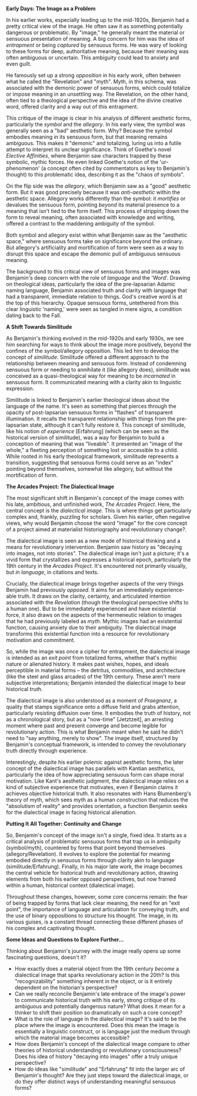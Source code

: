 **Early Days: The Image as a Problem**

In his earlier works, especially leading up to the mid-1920s, Benjamin had a pretty critical view of the image. He often saw it as something potentially dangerous or problematic. By "image," he generally meant the material or sensuous presentation of meaning. A big concern for him was the idea of _entrapment_ or being _captured_ by sensuous forms. He was wary of looking to these forms for deep, authoritative meaning, because their meaning was often ambiguous or uncertain. This ambiguity could lead to anxiety and even guilt.

He famously set up a strong _opposition_ in his early work, often between what he called the "Revelation" and "myth". Myth, in this schema, was associated with the demonic power of sensuous forms, which could totalize or impose meaning in an unsettling way. The Revelation, on the other hand, often tied to a theological perspective and the idea of the divine creative word, offered clarity and a way out of this entrapment.

This critique of the image is clear in his analysis of different aesthetic forms, particularly the _symbol_ and the _allegory_. In his early view, the symbol was generally seen as a "bad" aesthetic form. Why? Because the symbol embodies meaning in its sensuous form, but that meaning remains ambiguous. This makes it "demonic" and totalizing, luring us into a futile attempt to interpret its unclear significance. Think of Goethe's novel _Elective Affinities_, where Benjamin saw characters trapped by these symbolic, mythic forces. He even linked Goethe's notion of the 'ur-phenomenon' (a concept often cited by commentators as key to Benjamin's thought) to this problematic idea, describing it as the "chaos of symbols".

On the flip side was the _allegory_, which Benjamin saw as a "good" aesthetic form. But it was good precisely because it was _anti-aesthetic_ within the aesthetic space. Allegory works differently than the symbol: it _mortifies_ or devalues the sensuous form, pointing _beyond_ its material presence to a meaning that isn't tied to the form itself. This process of stripping down the form to reveal meaning, often associated with knowledge and writing, offered a contrast to the maddening ambiguity of the symbol.

Both symbol and allegory exist within what Benjamin saw as the "aesthetic space," where sensuous forms take on significance beyond the ordinary. But allegory's artificiality and mortification of form were seen as a way to disrupt this space and escape the demonic pull of ambiguous sensuous meaning.

The background to this critical view of sensuous forms and images was Benjamin's deep concern with the role of _language_ and the 'Word'. Drawing on theological ideas, particularly the idea of the pre-lapsarian Adamic naming language, Benjamin associated truth and clarity with language that had a transparent, immediate relation to things. God's creative word is at the top of this hierarchy. Opaque sensuous forms, untethered from this clear linguistic 'naming,' were seen as tangled in mere signs, a condition dating back to the Fall.

**A Shift Towards Similitude**

As Benjamin's thinking evolved in the mid-1920s and early 1930s, we see him searching for ways to think about the image more positively, beyond the confines of the symbol/allegory opposition. This led him to develop the concept of _similitude_. Similitude offered a different approach to the relationship between meaning and sensuous form. Instead of condemning sensuous form or needing to annihilate it (like allegory does), similitude was conceived as a quasi-theological way for meaning to be _incarnated_ in sensuous form. It communicated meaning with a clarity akin to linguistic expression.

Similitude is linked to Benjamin's earlier theological ideas about the language of the name. It's seen as something that pierces through the opacity of post-lapsarian sensuous forms in "flashes" of transparent illumination. It recalls the transparent relationship with things from the pre-lapsarian state, although it can't fully restore it. This concept of similitude, like his notion of _experience_ [Erfahrung] (which can be seen as the historical version of similitude), was a way for Benjamin to build a conception of meaning that was "liveable". It presented an "image of the whole," a fleeting perception of something lost or accessible to a child. While rooted in his early theological framework, similitude represents a transition, suggesting that sensuous forms could serve as an "index" pointing beyond themselves, somewhat like allegory, but without the mortification of form.

**The Arcades Project: The Dialectical Image**

The most significant shift in Benjamin's concept of the image comes with his late, ambitious, and unfinished work, _The Arcades Project_. Here, the central concept is the _dialectical image_. This is where things get particularly complex and, frankly, puzzling for scholars. Given his earlier, often negative views, why would Benjamin choose the word "image" for the core concept of a project aimed at materialist historiography and revolutionary change?.

The dialectical image is seen as a new mode of historical thinking and a means for revolutionary intervention. Benjamin saw history as "decaying into images, not into stories". The dialectical image isn't just a picture; it's a vivid form that crystallizes and expresses a historical epoch, particularly the 19th century in the _Arcades Project_. It's encountered not primarily visually, but _in language_, in citations and texts.

Crucially, the dialectical image brings together aspects of the very things Benjamin had previously _opposed_. It aims for an immediately experience-able truth. It draws on the clarity, certainty, and articulated intention associated with the _Revelation_ (though the theological perspective shifts to a human one). But to be immediately experienced and have existential force, it also draws on the aspects of the hermeneutic relation to images that he had previously labeled as _myth_. Mythic images had an existential function, causing anxiety due to their ambiguity. The dialectical image transforms this existential function into a resource for revolutionary motivation and commitment.

So, while the image was once a cipher for entrapment, the dialectical image is intended as an _exit point_ from totalized forms, whether that's mythic nature or alienated history. It makes past wishes, hopes, and ideals perceptible in material forms – the detritus, commodities, and architecture (like the steel and glass arcades) of the 19th century. These aren't mere subjective interpretations; Benjamin intended the dialectical image to bear historical _truth_.

The dialectical image is also understood as a moment of _Praegnanz_, a quality that stamps significance onto a diffuse field and grabs attention, particularly resisting diffusion over time. It embodies the truth of history, not as a chronological story, but as a "now-time" [Jetztzeit], an arresting moment where past and present converge and become legible for revolutionary action. This is what Benjamin meant when he said he didn't need to "say anything, merely to show". The image itself, structured by Benjamin's conceptual framework, is intended to convey the revolutionary truth directly through experience.

Interestingly, despite his earlier polemic against aesthetic forms, the later concept of the dialectical image has parallels with Kantian aesthetics, particularly the idea of how appreciating sensuous form can shape moral motivation. Like Kant's aesthetic judgment, the dialectical image relies on a kind of subjective experience that motivates, even if Benjamin claims it achieves objective historical truth. It also resonates with Hans Blumenberg's theory of myth, which sees myth as a human construction that reduces the "absolutism of reality" and provides orientation, a function Benjamin seeks for the dialectical image in facing historical alienation.

**Putting It All Together: Continuity and Change**

So, Benjamin's concept of the image isn't a single, fixed idea. It starts as a critical analysis of problematic sensuous forms that trap us in ambiguity (symbol/myth), countered by forms that point beyond themselves (allegory/Revelation). It evolves to explore the potential for meaning embodied directly in sensuous forms through clarity akin to language (similitude/Erfahrung). Finally, in his major late work, the image becomes the central vehicle for historical truth and revolutionary action, drawing elements from both his earlier opposed perspectives, but now framed within a human, historical context (dialectical image).

Throughout these changes, however, some core concerns remain: the fear of being trapped by forms that lack clear meaning, the need for an "exit point", the importance of language and articulation for conveying truth, and the use of binary oppositions to structure his thought. The image, in its various guises, is a constant thread connecting these different phases of his complex and captivating thought.

**Some Ideas and Questions to Explore Further...**

Thinking about Benjamin's journey with the image really opens up some fascinating questions, doesn't it?

- How exactly does a material object from the 19th century _become_ a dialectical image that sparks revolutionary action in the 20th? Is this "recognizability" something inherent in the object, or is it entirely dependent on the historian's perspective?
- Can we really reconcile Benjamin's late embrace of the image's power to communicate historical truth with his early, strong critique of its ambiguous and potentially dangerous nature? What does it mean for a thinker to shift their position so dramatically on such a core concept?
- What is the role of language in the dialectical image? It's said to be the place where the image is encountered. Does this mean the image is essentially a linguistic construct, or is language just the medium through which the material image becomes accessible?
- How does Benjamin's concept of the dialectical image compare to other theories of historical understanding or revolutionary consciousness? Does his idea of history "decaying into images" offer a truly unique perspective?
- How do ideas like "similitude" and "Erfahrung" fit into the larger arc of Benjamin's thought? Are they just steps toward the dialectical image, or do they offer distinct ways of understanding meaningful sensuous forms?